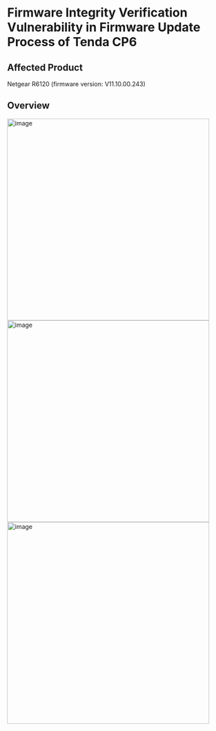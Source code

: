 # Firmware Integrity Verification Vulnerability in Firmware Update Process of Tenda CP6

## Affected Product
Netgear R6120 (firmware version: V11.10.00.243)

## Overview

<img width="468" alt="image" src="https://github.com/user-attachments/assets/207cbac5-f9e7-4a3f-b5b3-6ea2283ba2d6" />\
<img width="468" alt="image" src="https://github.com/user-attachments/assets/6dda382f-45a6-4ae8-b4f5-da837abea19f" />\
<img width="468" alt="image" src="https://github.com/user-attachments/assets/cfd625af-ca4f-4c64-b8d8-ed39627a431a" />




